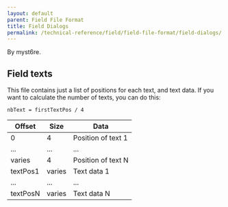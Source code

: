 ```yaml
---
layout: default
parent: Field File Format
title: Field Dialogs
permalink: /technical-reference/field/field-file-format/field-dialogs/
---
```


By myst6re.

## Field texts

This file contains just a list of positions for each text, and text data. If you want to calculate the number of texts, you can do this:

    nbText = firstTextPos / 4

| Offset   | Size   | Data               |
|----------|--------|--------------------|
| 0        | 4      | Position of text 1 |
| ...      | ...    | ...                |
| varies   | 4      | Position of text N |
| textPos1 | varies | Text data 1        |
| ...      | ...    | ...                |
| textPosN | varies | Text data N        |
